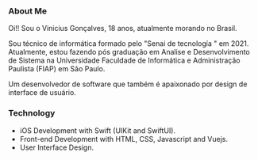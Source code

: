 ### About Me

Oi!! Sou o Vinicius Gonçalves, 18 anos, atualmente morando no Brasil.

Sou técnico de informática formado pelo "Senai de tecnología " em 2021. Atualmente, estou fazendo pós graduação em Analise e Desenvolvimento de Sistema na Universidade Faculdade de Informática e Administração Paulista (FIAP) em São Paulo.

Um desenvolvedor de software que também é apaixonado por design de interface de usuário.

### Technology 

<ul>
	<li>iOS Development with Swift (UIKit and SwiftUI).</li>
	<li>Front-end Development with HTML, CSS, Javascript and Vuejs.</li>
	<li>User Interface Design.</li>
</ul>
